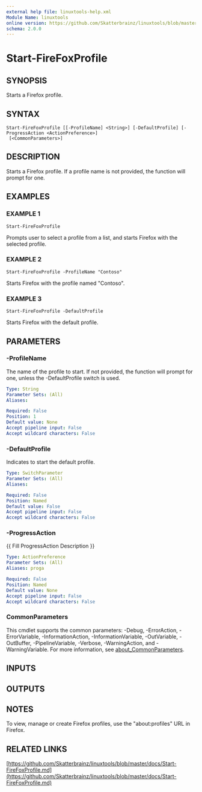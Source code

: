 ```yaml
---
external help file: linuxtools-help.xml
Module Name: linuxtools
online version: https://github.com/Skatterbrainz/linuxtools/blob/master/docs/Start-FireFoxProfile.md
schema: 2.0.0
---
```


# Start-FireFoxProfile

## SYNOPSIS
Starts a Firefox profile.

## SYNTAX

```
Start-FireFoxProfile [[-ProfileName] <String>] [-DefaultProfile] [-ProgressAction <ActionPreference>]
 [<CommonParameters>]
```

## DESCRIPTION
Starts a Firefox profile.
If a profile name is not provided, the function will prompt for one.

## EXAMPLES

### EXAMPLE 1
```
Start-FireFoxProfile
```

Prompts user to select a profile from a list, and starts Firefox with the selected profile.

### EXAMPLE 2
```
Start-FireFoxProfile -ProfileName "Contoso"
```

Starts Firefox with the profile named "Contoso".

### EXAMPLE 3
```
Start-FireFoxProfile -DefaultProfile
```

Starts Firefox with the default profile.

## PARAMETERS

### -ProfileName
The name of the profile to start.
If not provided, the function will prompt for one, unless
the -DefaultProfile switch is used.

```yaml
Type: String
Parameter Sets: (All)
Aliases:

Required: False
Position: 1
Default value: None
Accept pipeline input: False
Accept wildcard characters: False
```

### -DefaultProfile
Indicates to start the default profile.

```yaml
Type: SwitchParameter
Parameter Sets: (All)
Aliases:

Required: False
Position: Named
Default value: False
Accept pipeline input: False
Accept wildcard characters: False
```

### -ProgressAction
{{ Fill ProgressAction Description }}

```yaml
Type: ActionPreference
Parameter Sets: (All)
Aliases: proga

Required: False
Position: Named
Default value: None
Accept pipeline input: False
Accept wildcard characters: False
```

### CommonParameters
This cmdlet supports the common parameters: -Debug, -ErrorAction, -ErrorVariable, -InformationAction, -InformationVariable, -OutVariable, -OutBuffer, -PipelineVariable, -Verbose, -WarningAction, and -WarningVariable. For more information, see [about_CommonParameters](http://go.microsoft.com/fwlink/?LinkID=113216).

## INPUTS

## OUTPUTS

## NOTES
To view, manage or create Firefox profiles, use the "about:profiles" URL in Firefox.

## RELATED LINKS

[https://github.com/Skatterbrainz/linuxtools/blob/master/docs/Start-FireFoxProfile.md](https://github.com/Skatterbrainz/linuxtools/blob/master/docs/Start-FireFoxProfile.md)

